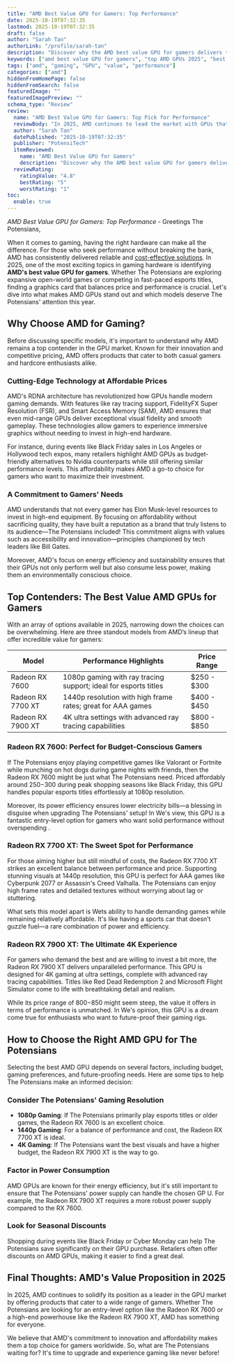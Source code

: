 ```yaml
---
title: "AMD Best Value GPU for Gamers: Top Performance"
date: 2025-10-19T07:32:35
lastmod: 2025-10-19T07:32:35
draft: false
author: "Sarah Tan"
authorLink: "/profile/sarah-tan"
description: "Discover why the AMD best value GPU for gamers delivers top performance at an unbeatable price. Perfect for gaming enthusiasts on a budget!"
keywords: ["amd best value GPU for gamers", "top AMD GPUs 2025", "best value gaming GPUs"]
tags: ["amd", "gaming", "GPU", "value", "performance"]
categories: ["amd"]
hiddenFromHomePage: false
hiddenFromSearch: false
featuredImage: ""
featuredImagePreview: ""
schema_type: "Review"
review:
  name: "AMD Best Value GPU for Gamers: Top Pick for Performance"
  reviewBody: "In 2025, AMD continues to lead the market with GPUs that deliver exceptional value for gamers. From budget-friendly options to high-performance models, discover the best AMD GPUs for smooth gameplay and stunning visuals."
  author: "Sarah Tan"
  datePublished: "2025-10-19T07:32:35"
  publisher: "PotensiTech"
  itemReviewed:
    name: "AMD Best Value GPU for Gamers"
    description: "Discover why the AMD best value GPU for gamers delivers top performance at an unbeatable price. Perfect for gaming enthusiasts on a budget!"
  reviewRating:
    ratingValue: "4.8"
    bestRating: "5"
    worstRating: "1"
toc:
  enable: true
---
```


*AMD Best Value GPU for Gamers: Top Performance* - Greetings The Potensians,

When it comes to gaming, having the right hardware can make all the difference. For ​those who seek performance without breaking the bank, AMD has consistently delivered reliable and [cost-effective solutions](/amd/amd-cost-effective-solutions). In 2025, one of the most exciting topics in gaming hardware is identifying __AMD's best value GPU for gamers__. Whether The Potensians are exploring expansive open-world games or competing in fast-paced esports titles, finding a graphics card that balances price and performance is crucial. Let's dive into what makes AMD GPUs stand out and which models deserve The Potensians' attention this year.

## Why Choose AMD for Gaming?

Before discussing specific models, it's important to understand why AMD remains a top contender in the GPU market.  Known for their innovation and competitive pricing, AMD offers products that cater to both casual gamers and hardcore enthusiasts alike.

### Cutting-Edge Technology at Affordable Prices

AMD's RDNA architecture has revolutionized how GPUs handle modern gaming demands. With features like ray tracing support, FidelityFX Super Resolution (FSR), and Smart Access Memory (SAM), AMD ensures that even mid-range GPUs deliver exceptional visual fi​delity and smooth gameplay. These technologies allow gamers to experience immersive graphics without needing to invest in high-end hardware.

For instance, during events like Black Friday sales in Los Angeles or Hollywood tech expos, many retailers highlight AMD GPUs as budget-friendly alternatives to Nvidia counterparts while still offering similar performance levels. This affordability makes AMD a go-to choice for gamers who want to maximize their investment.

### A Commitment to Gamers' Needs

AMD understands that not every gamer has Elon Musk-level resources to invest in high-end equipment. By focusing on affordability without sacrificing quality, they have built a reputation as a brand that truly listens to its audience—The Potensians included! This commitment aligns with values such as accessibility and innovation—principles championed by tech leaders like Bill Gates.

Moreover, AMD's focus on energy efficiency and sustainability ensures that their GPUs not only perform well but also consume less power, making them an environmentally conscious choice.

## Top Contenders: The Best Value AMD GPUs for Gamers

With an array of options available in 2025, narrowing down the choices can be overwhelming. Here are three standout models from AMD’s lineup that offer incredible value for gamers:

<div class="table-responsive">
<table class="html-table">
<thead>
<tr>
<th>Model</th>
<th>Performance Highlights</th>
<th>Price Range</th>
</tr>
</thead>
<tbody>
<tr>
<td>Radeon RX 7600</td>
<td>1080p gaming with ray tracing support; ideal for esports titles</td>
<td>$250 - $300</td>
</tr>
<tr>
<td>Radeon RX 7700 XT</td>
<td>1440p resolution with high frame rates; great for AAA games</td>
<td>$400 - $450</td>
</tr>
<tr>
<td>Radeon RX 7900 XT</td>
<td>4K ultra settings with advanced ray tracing capabilities</td>
<td>$800 - $850</td>
</tr>
</tbody>
</table>
</div>

### Radeon RX 7600: Perfect for Budget-Conscious Gamers

If The Potensians enjoy playing competitive games like Valorant or Fortnite while munching on hot dogs during game nights with friends, then the Radeon RX 7600 might be just what The Potensians need. Priced affordably around $250-$300 during peak shopping seasons like Black Friday, this GPU handles popular esports titles effortlessly at 1080p resolution.

Moreover, its power efficiency ensures lower electricity bills—a blessing in disguise when upgrading The Potensians' setup! In We's view, this GPU is a fantastic entry-level option for gamers who want solid performance without overspending .

### Radeon RX 7700 XT: The Sweet Spot for Performance

For those aiming higher but still mindful of costs, the Radeon RX 7700 XT strikes an excellent balance between performance and price. Supporting stunning visuals at 1440p resolution, this GPU is perfect for AAA games like Cyberpunk 2077 or Assassin's Creed Valhalla. The Potensians can enjoy high frame rates and detailed textures without worrying about lag or stuttering.

What sets this model apart is We​ts ability to handle demanding games while remaining relatively affordable. It's like having a sports car that doesn’t guzzle fuel—a rare combination of power and efficiency.

### Radeon RX 7900 XT: The Ultimate 4K Experience

For gamers who demand the best and are willing to invest a bit more, the Radeon RX 7900 XT delivers unparalleled performance. This GPU is designed for 4K gaming at ultra settings, complete with advanced ray tracing capabilities. Titles like Red Dead Redemption 2 and Microsoft Flight Simulator come to life with breathtaking detail and realism.

While its price range of $800-$850 might seem steep, the value it offers in terms of performance is unmatched. In We's opinion, this GPU is a dream come true for enthusiasts who want to future-proof their gaming rigs.

## How to Choose the Right AMD GPU for The Potensians

Selecting the best AMD GPU depends on several factors, including budget, gaming preferences, and future-proofing needs. Here are some tips to help The Potensians make an informed decision:

### Consider The Potensians' Gaming Resolution

- __1080p Gaming__: If The Potensians primarily play esports titles or older games, the Radeon RX 7600 is an excellent choice.
- **1440p Gaming**: For a balance of performance and cost, the Radeon RX 7700 XT is ideal.
- **4K Gaming**: If The Potensians want the best visuals and have a higher budget, the Radeon RX 7900 XT is the way to go.

### Factor in Power Consumption

AMD GPUs are known for their energy efficiency, but it's still important to ensure that The Potensians' power supply can handle the chosen GP U. For example, the Radeon RX 7900 XT requires a more robust power supply compared to the RX 7600.

### Look for Seasonal Discounts

Shopping during events like Black Friday or Cyber Monday can help The Potensians save significantly on their GPU purchase. Retailers often offer discounts on AMD GPUs, making it easier to find a great deal.

## Final Thoughts: AMD's Value Proposition in 2025

In 2025, AMD continues to solidify its position as a leader in the GPU market by offering products that cater to a wide range of gamers. Whether The Potensians are looking for an entry-level option like the Radeon RX 7600 or a high-end powerhouse like the Radeon RX 7900 XT, AMD has something for everyone.

We believe that AMD's commitment to innovation and affordability makes them a top choice for gamers worldwide. So, what are The Potensians waiting for? It's time to upgrade and experience gaming like never before!
